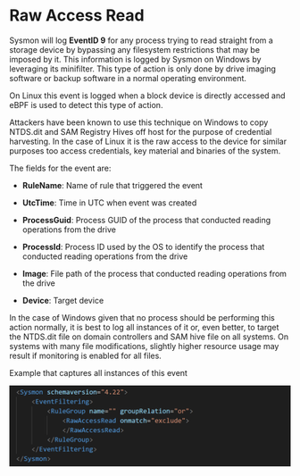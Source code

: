 Raw Access Read
===============

Sysmon will log **EventID 9** for any process trying to read straight from a storage device by bypassing any filesystem restrictions that may be imposed by it. This information is logged by Sysmon on Windows by leveraging its minifilter. This type of action is only done by drive imaging software or backup software in a normal operating environment.

On Linux this event is logged when a block device is directly accessed and eBPF is used to detect this type of action.

Attackers have been known to use this technique on Windows to copy NTDS.dit and SAM Registry Hives off host for the purpose of credential harvesting. In the case of Linux it is the raw access to the device for similar purposes too access credentials, key material and binaries of the system.

The fields for the event are:

* **RuleName**: Name of rule that triggered the event

* **UtcTime**: Time in UTC when event was created

* **ProcessGuid**: Process GUID of the process that conducted reading operations from the drive

* **ProcessId**: Process ID used by the OS to identify the process that conducted reading operations from the drive

* **Image**: File path of the process that conducted reading operations from the drive

* **Device**: Target device

In the case of Windows given that no process should be performing this action normally, it is best to log all instances of it or, even better, to target the NTDS.dit file on domain controllers and SAM hive file on all systems. On systems with many file modifications, slightly higher resource usage may result if monitoring is enabled for all files.


Example that captures all instances of this event

![collect all](./media/image60.png)
